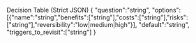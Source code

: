 Decision Table (Strict JSON)
{
  "question":"string",
  "options":[{"name":"string","benefits":["string"],"costs":["string"],"risks":["string"],"reversibility":"low|medium|high"}],
  "default":"string",
  "triggers_to_revisit":["string"]
}

